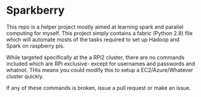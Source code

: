 # Sparkberry

This repo is a helper project mostly aimed at learning spark and parallel computing for myself. This project simply contains a fabric (Python 2.8) file which will automate mosts of the tasks required to set up Hadoop and Spark on raspberry pis.

While targeted specifically at the a RPi2 cluster, there are no commands included which are RPi exclusive- except for usernames and passwords and whatnot. THis means you could modify this to setup a EC2/Azure/Whatever cluster quickly.

If any of these commands is broken, issue a pull request or make an issue.
